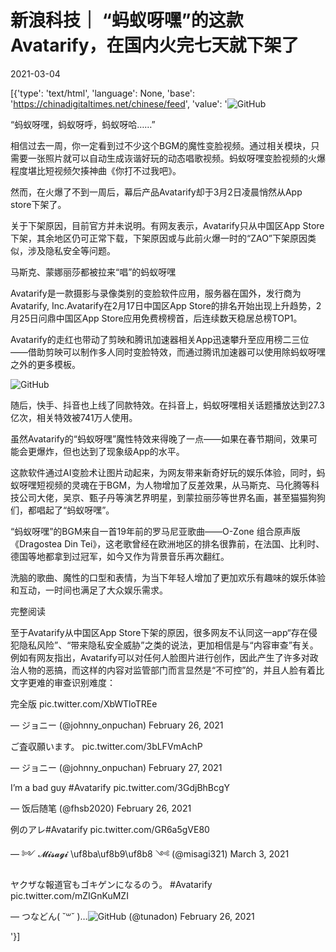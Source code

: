 # 新浪科技｜ “蚂蚁呀嘿”的这款Avatarify，在国内火完七天就下架了

2021-03-04

[{'type': 'text/html', 'language': None, 'base': 'https://chinadigitaltimes.net/chinese/feed', 'value': '![GitHub](https://n.sinaimg.cn/tech/transform/722/w433h289/20210303/2e6a-kksmnwv6000217.png)

“蚂蚁呀嘿，蚂蚁呀呼，蚂蚁呀哈……”

相信过去一周，你一定看到过不少这个BGM的魔性变脸视频。通过相关模块，只需要一张照片就可以自动生成诙谐好玩的动态唱歌视频。蚂蚁呀嘿变脸视频的火爆程度堪比短视频欠揍神曲《你打不过我吧》。

然而，在火爆了不到一周后，幕后产品Avatarify却于3月2日凌晨悄然从App store下架了。

关于下架原因，目前官方并未说明。有网友表示，Avatarify只从中国区App Store下架，其余地区仍可正常下载，下架原因或与此前火爆一时的“ZAO”下架原因类似，涉及隐私安全等问题。

马斯克、蒙娜丽莎都被拉来“唱”的蚂蚁呀嘿

Avatarify是一款摄影与录像类别的变脸软件应用，服务器在国外，发行商为Avatarify, Inc.Avatarify在2月17日中国区App Store的排名开始出现上升趋势，2月25日问鼎中国区App Store应用免费榜榜首，后连续数天稳居总榜TOP1。

Avatarify的走红也带动了剪映和腾讯加速器相关App迅速攀升至应用榜二三位——借助剪映可以制作多人同时变脸特效，而通过腾讯加速器可以使用除蚂蚁呀嘿之外的更多模板。

![GitHub](https://n.sinaimg.cn/tech/transform/707/w402h305/20210303/069d-kksmnwv6002963.png)

随后，快手、抖音也上线了同款特效。在抖音上，蚂蚁呀嘿相关话题播放达到27.3亿次，相关特效被741万人使用。

虽然Avatarify的“蚂蚁呀嘿”魔性特效来得晚了一点——如果在春节期间，效果可能会更爆炸，但也达到了现象级App的水平。

这款软件通过AI变脸术让图片动起来，为网友带来新奇好玩的娱乐体验，同时，蚂蚁呀嘿短视频的灵魂在于BGM，为人物增加了反差效果，从马斯克、马化腾等科技公司大佬，吴京、甄子丹等演艺界明星，到蒙拉丽莎等世界名画，甚至猫猫狗狗们，都唱起了“蚂蚁呀嘿”。

“蚂蚁呀嘿”的BGM来自一首19年前的罗马尼亚歌曲——O-Zone 组合原声版《Dragostea Din Tei》，这老歌曾经在欧洲地区的排名很靠前，在法国、比利时、德国等地都拿到过冠军，如今又作为背景音乐再次翻红。

洗脑的歌曲、魔性的口型和表情，为当下年轻人增加了更加欢乐有趣味的娱乐体验和互动，一时间也满足了大众娱乐需求。

完整阅读



至于Avatarify从中国区App Store下架的原因，很多网友不认同这一app“存在侵犯隐私风险”、“带来隐私安全威胁”之类的说法，更加相信是与“内容审查”有关。例如有网友指出，Avatarify可以对任何人脸图片进行创作，因此产生了许多对政治人物的恶搞，而这样的内容对监管部门而言显然是“不可控”的，并且人脸有着比文字更难的审查识别难度：





完全版 pic.twitter.com/XbWTloTREe

&mdash; ジョニー (@johnny_onpuchan) February 26, 2021





ご査収願います。 pic.twitter.com/3bLFVmAchP

&mdash; ジョニー (@johnny_onpuchan) February 27, 2021





I’m a bad guy #Avatarify pic.twitter.com/3GdjBhBcgY

&mdash; 饭后随笔 (@fhsb2020) February 26, 2021





例のアレ#Avatarify pic.twitter.com/GR6a5gVE80

&mdash; ༻ 𝓜𝓲𝓼𝓪𝓰𝓲 \uf8ba\uf8b9\uf8b8 ༺ (@misagi321) March 3, 2021





ヤクザな報道官もゴキゲンになるのう。 #Avatarify pic.twitter.com/mZIGnKuMZI

&mdash; つなどん( ˘꒳˘ )…![GitHub](https://s.w.org/images/core/emoji/13.0.1/72x72/1f4ad.png) (@tunadon) February 26, 2021

'}]